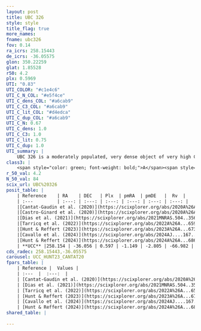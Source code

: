 ```yaml
---
layout: post
title: UBC 326
style: style
title_flag: true
more_names: 
fname: ubc326
fov: 0.14
ra_icrs: 258.15443
de_icrs: -36.05575
glon: 350.22259
glat: 1.85528
r50: 4.2
plx: 0.5969
UTI: "0.83"
UTI_COLOR: "#c1e4c6"
UTI_C_N_COL: "#e5f4ce"
UTI_C_dens_COL: "#a6cab9"
UTI_C_C3_COL: "#a6cab9"
UTI_C_lit_COL: "#d4edca"
UTI_C_dup_COL: "#a6cab9"
UTI_C_N: 0.67
UTI_C_dens: 1.0
UTI_C_C3: 1.0
UTI_C_lit: 0.75
UTI_C_dup: 1.0
UTI_summary: |
    UBC 326 is a moderately populated, very dense object of very high C3 quality. It is well-studied in the literature.
class3: |
    <span style="color: green; font-weight: bold;">A</span><span style="color: green; font-weight: bold;">A</span>
r_50_val: 4.2
N_50_val: 84
scix_url: UBC%20326
posit_table: |
    | Reference    | RA    | DEC   | Plx  | pmRA  | pmDE   |  Rv  |
    | :---         | :---: | :---: | :---: | :---: | :---: | :---: |
    |[Cantat-Gaudin et al. (2020)](https://scixplorer.org/abs/2020A%26A...640A...1C) | 258.155 | -36.056 | 0.569 | -1.113 | -2.806 | -- |
    |[Castro-Ginard et al. (2020)](https://scixplorer.org/abs/2020A%26A...635A..45C) | 258.16 | -36.058 | 0.566 | -1.123 | -2.804 | -- |
    |[Dias et al. (2021)](https://scixplorer.org/abs/2021MNRAS.504..356D) | 258.165 | -36.058 | 0.572 | -1.095 | -2.783 | -67.456 |
    |[Tarricq et al. (2022)](https://scixplorer.org/abs/2022A%26A...659A..59T) | 258.177 | -36.057 | 0.575 | -1.104 | -2.798 | -- |
    |[Hunt & Reffert (2023)](https://scixplorer.org/abs/2023A%26A...673A.114H) | 258.143 | -36.05 | 0.597 | -1.136 | -2.804 | -57.721 |
    |[Cavallo et al. (2024)](https://scixplorer.org/abs/2024AJ....167...12C) | 258.153 | -36.053 | 0.598 | -- | -- | -- |
    |[Hunt & Reffert (2024)](https://scixplorer.org/abs/2024A%26A...686A..42H) | 258.143 | -36.05 | 0.597 | -1.136 | -2.804 | -57.721 |
    | **UCC** |258.154 | -36.056 | 0.597 | -1.149 | -2.805 | -66.982 | 
cds_radec: 258.15443,-36.05575
carousel: UCC_HUNT23_CANTAT20
fpars_table: |
    | Reference |  Values |
    | :---  |  :---:  |
    | [Cantat-Gaudin et al. (2020)](https://scixplorer.org/abs/2020A%26A...640A...1C) | `AVNN=2.3, DMNN=10.97, AgeNN=8.42` |
    | [Dias et al. (2021)](https://scixplorer.org/abs/2021MNRAS.504..356D) | `Av=2.829, Dist=1542, logage=8.58, [Fe/H]=0.179` |
    | [Tarricq et al. (2022)](https://scixplorer.org/abs/2022A%26A...659A..59T) | `Dist=1493, logAgeNN=8.49` |
    | [Hunt & Reffert (2023)](https://scixplorer.org/abs/2023A%26A...673A.114H) | `AV50=3.048, diffAV50=2.169, MOD50=10.959, logAge50=8.347` |
    | [Cavallo et al. (2024)](https://scixplorer.org/abs/2024AJ....167...12C) | `AV50=2.83, dMod50=10.95, logAge50=8.67, [Fe/H]50=0.56` |
    | [Hunt & Reffert (2024)](https://scixplorer.org/abs/2024A%26A...686A..42H) | `MassJ=1496.73` |
shared_table: |
    
---
```


